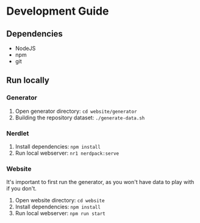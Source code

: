 # Development Guide


## Dependencies

- NodeJS
- npm
- git

## Run locally

### Generator

1) Open generator directory: `cd website/generator`
2) Building the repository dataset: `./generate-data.sh`

### Nerdlet

1) Install dependencies: `npm install`
2) Run local webserver: `nr1 nerdpack:serve`

### Website

It's important to first run the generator, as you won't have data to play with if you don't.

1) Open website directory: `cd website`
2) Install dependencies: `npm install`
3) Run local webserver: `npm run start`
